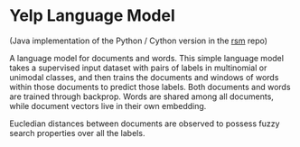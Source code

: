 Yelp Language Model
===================

(Java implementation of the Python / Cython version in the [rsm](https://git.mers.csail.mit.edu/jraiman/rsm) repo)

A language model for documents and words. This simple language model takes a supervised input dataset with pairs of labels in multinomial or unimodal classes, and then trains the documents and windows of words within those documents to predict those labels. Both documents and words are trained through backprop. Words are shared among all documents, while document vectors live in their own embedding.

Eucledian distances between documents are observed to possess fuzzy search properties over all the labels.